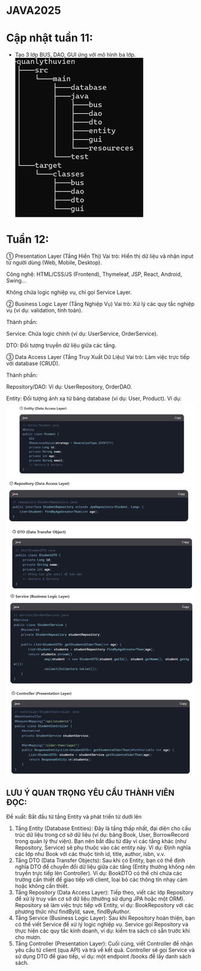# JAVA2025
# Cập nhật tuần 11:
- Tạo 3 lớp BUS, DAO, GUI ứng với mô hình ba lớp.
![alt text](image-7.png)
# Tuần 12:
① Presentation Layer (Tầng Hiển Thị)
Vai trò: Hiển thị dữ liệu và nhận input từ người dùng (Web, Mobile, Desktop).

Công nghệ: HTML/CSS/JS (Frontend), Thymeleaf, JSP, React, Android, Swing...

Không chứa logic nghiệp vụ, chỉ gọi Service Layer.

② Business Logic Layer (Tầng Nghiệp Vụ)
Vai trò: Xử lý các quy tắc nghiệp vụ (ví dụ: validation, tính toán).

Thành phần:

Service: Chứa logic chính (ví dụ: UserService, OrderService).

DTO: Đối tượng truyền dữ liệu giữa các tầng.

③ Data Access Layer (Tầng Truy Xuất Dữ Liệu)
Vai trò: Làm việc trực tiếp với database (CRUD).

Thành phần:

Repository/DAO: Ví dụ: UserRepository, OrderDAO.

Entity: Đối tượng ánh xạ từ bảng database (ví dụ: User, Product).
Ví dụ:
![alt text](image-1.png)
![alt text](image-2.png)
![alt text](image-3.png)
![alt text](image-4.png)
![alt text](image-5.png)
## LƯU Ý QUAN TRỌNG YÊU CẦU THÀNH VIÊN ĐỌC:
Đề xuất: Bắt đầu từ tầng Entity và phát triển từ dưới lên
1. Tầng Entity (Database Entities):
Đây là tầng thấp nhất, đại diện cho cấu trúc dữ liệu trong cơ sở dữ liệu (ví dụ: bảng Book, User, BorrowRecord trong quản lý thư viện).
Bạn nên bắt đầu từ đây vì các tầng khác (như Repository, Service) sẽ phụ thuộc vào các entity này.
Ví dụ: Định nghĩa các lớp như Book với các thuộc tính id, title, author, isbn, v.v.
2. Tầng DTO (Data Transfer Objects):
Sau khi có Entity, bạn có thể định nghĩa DTO để chuyển đổi dữ liệu giữa các tầng (Entity thường không nên truyền trực tiếp lên Controller).
Ví dụ: BookDTO có thể chỉ chứa các trường cần thiết để giao tiếp với client, loại bỏ các thông tin nhạy cảm hoặc không cần thiết.
3. Tầng Repository (Data Access Layer):
Tiếp theo, viết các lớp Repository để xử lý truy vấn cơ sở dữ liệu (thường sử dụng JPA hoặc một ORM).
Repository sẽ làm việc trực tiếp với Entity, ví dụ: BookRepository với các phương thức như findById, save, findByAuthor.
4. Tầng Service (Business Logic Layer):
Sau khi Repository hoàn thiện, bạn có thể viết Service để xử lý logic nghiệp vụ.
Service gọi Repository và thực hiện các quy tắc kinh doanh, ví dụ: kiểm tra sách có sẵn trước khi cho mượn.
5. Tầng Controller (Presentation Layer):
Cuối cùng, viết Controller để nhận yêu cầu từ client (qua API) và trả về kết quả.
Controller sẽ gọi Service và sử dụng DTO để giao tiếp, ví dụ: một endpoint /books để lấy danh sách sách.